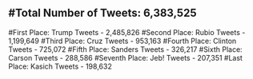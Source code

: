 #Total Number of Tweets: 6,383,525 
---
#First Place: Trump Tweets - 2,485,826
#Second Place: Rubio Tweets - 1,199,649
#Third Place: Cruz Tweets - 953,163
#Fourth Place: Clinton Tweets - 725,072
#Fifth Place: Sanders Tweets - 326,217
#Sixth Place: Carson Tweets - 288,586
#Seventh Place: Jeb! Tweets - 207,351
#Last Place: Kasich Tweets - 198,632
